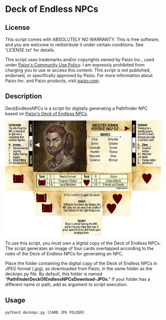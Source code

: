 # Deck of Endless NPCs

## License
This script comes with ABSOLUTELY NO WARRANTY.
This is free software, and you are welcome to
redistribute it under certain conditions.
See 'LICENSE.txt' for details.

This script uses trademarks and/or copyrights owned by Paizo Inc.,
used under [Paizo's Community Use Policy](https://paizo.com/communityuse). 
I am expressly prohibited from charging you to use or access this
content.  This script is not published, endorsed, or specifically
approved by Paizo.  For more information about Paizo Inc. and
Paizo products, visit [paizo.com](https://paizo.com).

## Description
DeckEndlessNPCs is a script for digitally generating a Pathfinder NPC based on
[Paizo's Deck of Endless NPCs](https://paizo.com/products/btq02d82?Pathfinder-Deck-of-Endless-NPCs).

![Example](example.png)

To use this script, you must own a digital copy of the Deck of
Endless NPCs.  The script generates an image of four cards overlapped
according to the rules of the Deck of Endless NPCs for generating
an NPC.

Place the folder containing the digital copy of the Deck of Endless
NPCs in JPEG format (.jpg), as downloaded from Paizo, in the same
folder as the decknpc.py file. By default, this folder is named 
"**PathfinderDeckOfEndlessNPCsDownload-JPGs**."  If your folder has a
different name or path, add as argument to script execution.

## Usage
`python3 decknpc.py [CARD JPG FOLDER]`
